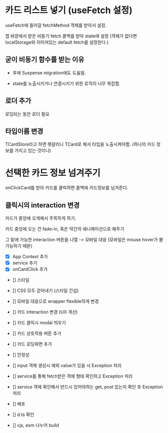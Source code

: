 # 카드 리스트 넣기 (useFetch 설정)

useFetch에 들어갈 fetchMethod 객체를 받아서 설정.

앱 바깥에서 받은 비동기 fetch 콜백를 받아 state에 설정 (객체가 없다면 localStorage와 이어져있는 default fetch를 설정한다.)

## 굳이 비동기 함수를 받는 이유

- 후에 Suspense migration에도 도움됨.

- state를 노출시키거나 연결시키기 위한 로직이 너무 복잡함.

## 로더 추가

로딩되는 동안 로더 필요

## 타입이름 변경

TCardStore라고 하면 헷갈리니 TCard로 해서 타입을 노출시켜야함. (하나의 카드 정보를 가지고 있는 것이니)

# 선택한 카드 정보 넘겨주기

onClickCard를 받아 카드를 클릭하면 콜백에 카드정보를 넘겨준다.

## 클릭시의 interaction 변경

카드가 중앙에 오게해서 주목하게 하기.

카드 중앙에 오는 건 fade-in, 혹은 약간의 애니메이션으로 해주기

그 밑에 가능한 interaction 버튼들 나열 -> 모바일 대응 (모바일은 mouse hover가 불가능하기 때문)

- [x] App Context 추가
- [x] service 추가
- [x] onCardClick 추가

- [] 스타일
- [] CSS 모두 걷어내기 (스타일 간섭)
- [] 모바일 대응으로 wrapper flexible하게 변경

- [] 카드 interaction 변경 (UX 개선)
- [] 카드 클릭시 modal 띄우기
- [] 카드 상호작용 버튼 추가
- [] 카드 로딩화면 추가

- [] 안정성
- [] input 객체 생성시 예외 value가 있을 시 Exception 처리
- [] service를 통해 fetch받은 객체 형태 확인하고 Exception 처리
- [] service 객체 확인해서 반드시 있어야하는 get, post 있는지 확인 후 Exception 처리

- [] 배포
- [] d.ts 확인
- [] cjs, esm 나누어 build
